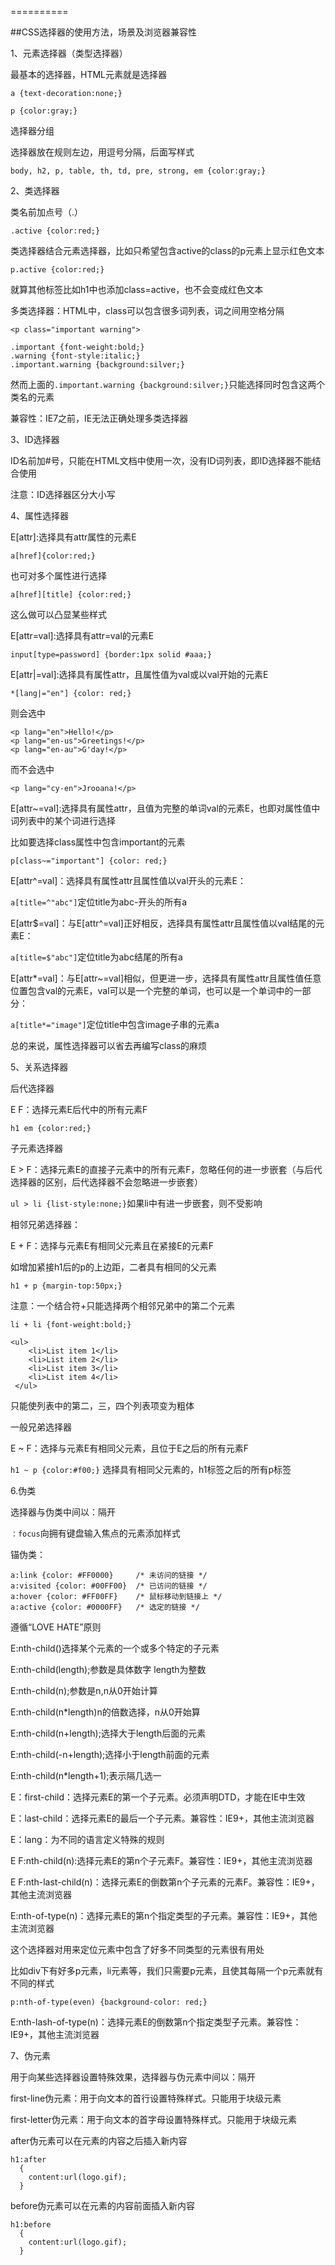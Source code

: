 ==========

##CSS选择器的使用方法，场景及浏览器兼容性

1、元素选择器（类型选择器）

最基本的选择器，HTML元素就是选择器

`a {text-decoration:none;}`

`p {color:gray;}`

选择器分组

选择器放在规则左边，用逗号分隔，后面写样式

`body, h2, p, table, th, td, pre, strong, em {color:gray;}`

2、类选择器

类名前加点号（.）

`.active {color:red;}`

类选择器结合元素选择器，比如只希望包含active的class的p元素上显示红色文本

`p.active {color:red;}`

就算其他标签比如h1中也添加class=active，也不会变成红色文本

多类选择器：HTML中，class可以包含很多词列表，词之间用空格分隔

`<p class="important warning">`

	.important {font-weight:bold;}
	.warning {font-style:italic;}
	.important.warning {background:silver;}

然而上面的`.important.warning {background:silver;}`只能选择同时包含这两个类名的元素

兼容性：IE7之前，IE无法正确处理多类选择器

3、ID选择器

ID名前加#号，只能在HTML文档中使用一次，没有ID词列表，即ID选择器不能结合使用

注意：ID选择器区分大小写

4、属性选择器

E[attr]:选择具有attr属性的元素E 

`a[href]{color:red;}`

也可对多个属性进行选择

`a[href][title] {color:red;}`

这么做可以凸显某些样式

E[attr=val]:选择具有attr=val的元素E

`input[type=password] {border:1px solid #aaa;}`

E[attr|=val]:选择具有属性attr，且属性值为val或以val开始的元素E

`*[lang|="en"] {color: red;}`

则会选中

	<p lang="en">Hello!</p>
	<p lang="en-us">Greetings!</p>
	<p lang="en-au">G'day!</p>

而不会选中

	<p lang="cy-en">Jrooana!</p>

E[attr~=val]:选择具有属性attr，且值为完整的单词val的元素E，也即对属性值中词列表中的某个词进行选择

比如要选择class属性中包含important的元素

`p[class~="important"] {color: red;}`

E[attr^=val]：选择具有属性attr且属性值以val开头的元素E：

`a[title=^"abc"]`定位title为abc-开头的所有a

E[attr$=val]：与E[attr^=val]正好相反，选择具有属性attr且属性值以val结尾的元素E：

`a[title=$"abc"]`定位title为abc结尾的所有a

E[attr*=val]：与E[attr~=val]相似，但更进一步，选择具有属性attr且属性值任意位置包含val的元素E，val可以是一个完整的单词，也可以是一个单词中的一部分：

`a[title*="image"]`定位title中包含image子串的元素a

总的来说，属性选择器可以省去再编写class的麻烦

5、关系选择器

后代选择器

E F：选择元素E后代中的所有元素F

`h1 em {color:red;}`

子元素选择器

E > F：选择元素E的直接子元素中的所有元素F，忽略任何的进一步嵌套（与后代选择器的区别，后代选择器不会忽略进一步嵌套）

`ul > li {list-style:none;}`如果li中有进一步嵌套，则不受影响

相邻兄弟选择器：

E + F：选择与元素E有相同父元素且在紧接E的元素F

如增加紧接h1后的p的上边距，二者具有相同的父元素

`h1 + p {margin-top:50px;}`

注意：一个结合符+只能选择两个相邻兄弟中的第二个元素

`li + li {font-weight:bold;}`

	<ul>
	    <li>List item 1</li>
	    <li>List item 2</li>
	    <li>List item 3</li>
		<li>List item 4</li>
	 </ul>

只能使列表中的第二，三，四个列表项变为粗体

一般兄弟选择器

E ~ F：选择与元素E有相同父元素，且位于E之后的所有元素F

`h1 ~ p {color:#f00;}` 选择具有相同父元素的，h1标签之后的所有p标签

6.伪类

选择器与伪类中间以：隔开

`：focus`向拥有键盘输入焦点的元素添加样式

锚伪类：

	a:link {color: #FF0000}		/* 未访问的链接 */
	a:visited {color: #00FF00}	/* 已访问的链接 */
	a:hover {color: #FF00FF}	/* 鼠标移动到链接上 */
	a:active {color: #0000FF}	/* 选定的链接 */

遵循“LOVE HATE”原则

E:nth-child()选择某个元素的一个或多个特定的子元素

E:nth-child(length);参数是具体数字 length为整数

E:nth-child(n);参数是n,n从0开始计算

E:nth-child(n*length)n的倍数选择，n从0开始算

E:nth-child(n+length);选择大于length后面的元素

E:nth-child(-n+length);选择小于length前面的元素

E:nth-child(n*length+1);表示隔几选一

E：first-child：选择元素E的第一个子元素。必须声明DTD，才能在IE中生效

E：last-child：选择元素E的最后一个子元素。兼容性：IE9+，其他主流浏览器

E：lang：为不同的语言定义特殊的规则

E F:nth-child(n):选择元素E的第n个子元素F。兼容性：IE9+，其他主流浏览器

E F:nth-last-child(n)：选择元素E的倒数第n个子元素的元素F。兼容性：IE9+，其他主流浏览器

E:nth-of-type(n)：选择元素E的第n个指定类型的子元素。兼容性：IE9+，其他主流浏览器

这个选择器对用来定位元素中包含了好多不同类型的元素很有用处

比如div下有好多p元素，li元素等，我们只需要p元素，且使其每隔一个p元素就有不同的样式

`p:nth-of-type(even) {background-color: red;}`

E:nth-lash-of-type(n)：选择元素E的倒数第n个指定类型子元素。兼容性：IE9+，其他主流浏览器



7、伪元素

用于向某些选择器设置特殊效果，选择器与伪元素中间以：隔开

first-line伪元素：用于向文本的首行设置特殊样式。只能用于块级元素

first-letter伪元素：用于向文本的首字母设置特殊样式。只能用于块级元素

after伪元素可以在元素的内容之后插入新内容

	h1:after
	  {
	  	content:url(logo.gif);
	  }

before伪元素可以在元素的内容前面插入新内容

	h1:before
	  {
	  	content:url(logo.gif);
	  }

